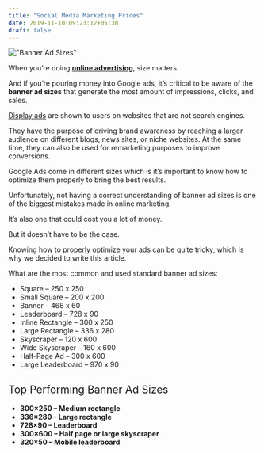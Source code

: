 ```yaml
---
title: "Social Media Marketing Prices"
date: 2019-11-10T09:23:12+05:30
draft: false
---
```


!["Banner Ad Sizes"](https://i.ibb.co/Dg09Wsy/standard-banner-sizes.jpg)

<p><span style="font-weight: 400;">When you’re doing <a href="https://www.bannersnack.com/advertisement-maker.html" target="_blank" rel="noopener noreferrer"><strong>online advertising</strong></a>, size matters. </span></p><p><span style="font-weight: 400;">And if you’re pouring money into Google ads, it’s critical to be aware of the </span><b>banner ad sizes</b><span style="font-weight: 400;"> that generate the most amount of impressions, clicks, and sales.</span></p><p><span id="more-399"></span></p><p><a data-mil="399" href="https://blog.bannersnack.com/display-advertising-guide/" target="_blank" rel="noopener noreferrer"><span style="font-weight: 400;">Display ads</span></a><span style="font-weight: 400;"> are shown to users on websites that are not search engines. </span></p><p><span style="font-weight: 400;">They have the purpose of driving brand awareness by reaching a larger audience on different blogs, news sites, or niche websites. At the same time, they can also be used for remarketing purposes to improve conversions.</span></p><p>Google Ads come in different sizes which is it&#8217;s important to know how to optimize them properly to bring the best results.</p><p><span style="font-weight: 400;">Unfortunately, not having a correct understanding of banner ad sizes is one of the biggest mistakes made in online marketing. </span></p><p><span style="font-weight: 400;">It’s also one that could cost you a lot of money.</span></p><p><span style="font-weight: 400;">But it doesn’t have to be the case. </span></p><p><span style="font-weight: 400;">Knowing how to properly optimize your ads can be quite tricky, which is why we decided to write this article. </span></p><p>What are the most common and used standard banner ad sizes:</p><ul><li>Square &#8211; 250 x 250</li><li>Small Square &#8211; 200 x 200</li><li>Banner &#8211; 468 x 60</li><li>Leaderboard &#8211; 728 x 90</li><li>Inline Rectangle &#8211; 300 x 250</li><li>Large Rectangle &#8211; 336 x 280</li><li>Skyscraper &#8211; 120 x 600</li><li>Wide Skyscraper &#8211; 160 x 600</li><li>Half-Page Ad &#8211; 300 x 600</li><li>Large Leaderboard &#8211; 970 x 90</li></ul><h2><span style="font-weight: 400;">Top Performing Banner Ad Sizes</span></h2><ul><li style="font-weight: 400;"><b>300&#215;250</b><b> &#8211; </b><b>Medium rectangle </b></li><li style="font-weight: 400;"><span style="font-weight: 400;"><b>336&#215;280 &#8211; </b></span><b></b><span style="font-weight: 400;"><b>Large rectangle </b></span></li><li style="font-weight: 400;"><b>728&#215;90 &#8211; </b><b></b><b>Leaderboard </b></li><li style="font-weight: 400;"><b>300&#215;600 &#8211; </b><b></b><b>Half page or large skyscraper </b></li><li style="font-weight: 400;"><b>320&#215;50 &#8211; </b><b></b><b>Mobile leaderboard</b></li></ul><h2><span style="font-weight: 400;"><img class="aligncenter wp-image-55067 size-full" src="data:image/svg+xml,%3Csvg%20xmlns='http://www.w3.org/2000/svg'%20viewBox='0%200%201174%205758'%3E%3C/svg%3E" alt="banner ad sizes" width="1174" height="5758" data-lazy-srcset="https://d2ct9xspam8wud.cloudfront.net/blog/2019/05/06173340/top-performing-banner-ad-sizes.jpg 1174w, https://d2ct9xspam8wud.cloudfront.net/blog/2019/05/06173340/top-performing-banner-ad-sizes-768x3767.jpg 768w, https://d2ct9xspam8wud.cloudfront.net/blog/2019/05/06173340/top-performing-banner-ad-sizes-209x1024.jpg 209w, https://d2ct9xspam8wud.cloudfront.net/blog/2019/05/06173340/top-performing-banner-ad-sizes-770x3777.jpg 770w" data-lazy-sizes="(max-width: 1174px) 100vw, 1174px" data-lazy-src="https://d2ct9xspam8wud.cloudfront.net/blog/2019/05/06173340/top-performing-banner-ad-sizes.jpg" /><noscript><img class="aligncenter wp-image-55067 size-full" src="https://d2ct9xspam8wud.cloudfront.net/blog/2019/05/06173340/top-performing-banner-ad-sizes.jpg" alt="banner ad sizes" width="1174" height="5758" srcset="https://d2ct9xspam8wud.cloudfront.net/blog/2019/05/06173340/top-performing-banner-ad-sizes.jpg 1174w, https://d2ct9xspam8wud.cloudfront.net/blog/2019/05/06173340/top-performing-banner-ad-sizes-768x3767.jpg 768w, https://d2ct9xspam8wud.cloudfront.net/blog/2019/05/06173340/top-performing-banner-ad-sizes-209x1024.jpg 209w, https://d2ct9xspam8wud.cloudfront.net/blog/2019/05/06173340/top-performing-banner-ad-sizes-770x3777.jpg 770w" sizes="(max-width: 1174px) 100vw, 1174px" /></noscript></span></h2><p><span style="font-weight: 400;">According to Google</span><span style="font-weight: 400;">, <a href="https://support.google.com/google-ads/answer/7031480?hl=en&amp;ref_topic=3121943">these are the most common ad sizes</a> that you should take into consideration. On top of that, we made a list for you that mentions the top performing banner ad sizes so check them out:</span></p><h3><b>Medium rectangle (</b><b>300&#215;250</b><b>)</b></h3><p><span style="font-weight: 400;">This type of banner ad is the most compact one out all of these options so it doesn’t take up too much space on a web page. It performs well when it’s embedded within text content or when it’s placed at the end of an article. Because of the compact size, advertisers tend to favor it because it’s convenient to display. At the same time, it’s a good option when you’re just getting started with display ads.</span></p><div class="template-img"><div class="img-container"><p><img class="img-fluid aligncenter" src="data:image/svg+xml,%3Csvg%20xmlns='http://www.w3.org/2000/svg'%20viewBox='0%200%20600%20442'%3E%3C/svg%3E" alt="banner ad sizes" width="600" height="442" data-lazy-src="https://d2ct9xspam8wud.cloudfront.net/blog/2019/05/17125551/Banner_300x250-600x442.png" /><noscript><img class="img-fluid aligncenter" src="https://d2ct9xspam8wud.cloudfront.net/blog/2019/05/17125551/Banner_300x250-600x442.png" alt="banner ad sizes" width="600" height="442" /></noscript></p><div class="middle"><a class="btn-lp-forOverlay" href="https://app.bannersnack.com/banner-creator/?new=1&amp;width=300&amp;height=250" target="_blank" rel="noopener noreferrer">Start with this size</a></div></div></div><h3><b>Large rectangle (336&#215;280)</b></h3><p><span style="font-weight: 400;">Even though this banner ad size doesn’t get as many impressions as the first one, it’s still a popular option for advertisers. Since it’s similar to the medium rectangle, it performs best when it’s placed within text content or at the end of a post. Because it’s slightly bigger than the 300×250, it means that you will have more ad inventory.</span></p><div class="template-img"><div class="img-container"><p><img class="img-fluid aligncenter" src="data:image/svg+xml,%3Csvg%20xmlns='http://www.w3.org/2000/svg'%20viewBox='0%200%20600%20442'%3E%3C/svg%3E" alt="banner ad sizes" width="600" height="442" data-lazy-src="https://d2ct9xspam8wud.cloudfront.net/blog/2019/05/17131832/Banner_336x280-600x442.png" /><noscript><img class="img-fluid aligncenter" src="https://d2ct9xspam8wud.cloudfront.net/blog/2019/05/17131832/Banner_336x280-600x442.png" alt="banner ad sizes" width="600" height="442" /></noscript></p><div class="middle"><a class="btn-lp-forOverlay" href="https://app.bannersnack.com/banner-creator/?new=1&amp;width=336&amp;height=280" target="_blank" rel="noopener noreferrer">Start with this size</a></div></div></div><h3><b>Leaderboard (728&#215;90)</b></h3><p><span style="font-weight: 400;">This type of banner ad is called like this because it’s usually displayed noticeably at the top of a web page. If you want to get your ad in front of as many people as possible, then this is a good option to consider. Also, because you get more ad inventory, you can increase your earnings when text and <a href="https://promo.com/tools/image-resizer/" target="_blank" rel="noopener noreferrer">image ads</a> are enabled. Google advises using this banner ad size on forum sites.  </span></p><div class="template-img"><div class="img-container"><p><img class="img-fluid aligncenter" src="data:image/svg+xml,%3Csvg%20xmlns='http://www.w3.org/2000/svg'%20viewBox='0%200%20600%20441'%3E%3C/svg%3E" alt="banner ad sizes" width="600" height="441" data-lazy-src="https://d2ct9xspam8wud.cloudfront.net/blog/2019/05/17131956/Banner_728x90-600x441.png" /><noscript><img class="img-fluid aligncenter" src="https://d2ct9xspam8wud.cloudfront.net/blog/2019/05/17131956/Banner_728x90-600x441.png" alt="banner ad sizes" width="600" height="441" /></noscript></p><div class="middle"><a class="btn-lp-forOverlay" href="https://app.bannersnack.com/banner-creator/?new=1&amp;width=728&amp;height=90" target="_blank" rel="noopener noreferrer">Start with this size</a></div></div></div><h3><b>Half page or large skyscraper (300&#215;600)</b></h3><p><span style="font-weight: 400;">Despite its name, the size of this type of banner ad does not cover half of a page. However, it does take up the most amount of space compared to the other sizes. This means that, as an advertiser, you have a lot more elbow room to get your message noticed. But this comes with the pressure of needing to create stunning visuals that draw people in and getting them to click on your banner ad.</span></p><div class="template-img"><div class="img-container"><p><img class="img-fluid aligncenter" src="data:image/svg+xml,%3Csvg%20xmlns='http://www.w3.org/2000/svg'%20viewBox='0%200%20600%20441'%3E%3C/svg%3E" alt="banner ad sizes" width="600" height="441" data-lazy-src="https://d2ct9xspam8wud.cloudfront.net/blog/2019/05/17114822/Banner_300x600-600x441.png" /><noscript><img class="img-fluid aligncenter" src="https://d2ct9xspam8wud.cloudfront.net/blog/2019/05/17114822/Banner_300x600-600x441.png" alt="banner ad sizes" width="600" height="441" /></noscript></p><div class="middle"><a class="btn-lp-forOverlay" href="https://app.bannersnack.com/banner-creator/?new=1&amp;width=300&amp;height=600" target="_blank" rel="noopener noreferrer">Start with this size</a></div></div></div><h3><b>Mobile leaderboard (320&#215;50)</b></h3><p><span style="font-weight: 400;">As you can tell from the name, this ad format is optimized for mobile devices. Even though it’s one of the smallest ad sizes available, it should definitely be used as a way to maximize impressions and improve CTRs on mobile.</span></p><p>&nbsp;</p><div class="template-img"><div class="img-container"><p><img class="img-fluid aligncenter" src="data:image/svg+xml,%3Csvg%20xmlns='http://www.w3.org/2000/svg'%20viewBox='0%200%20600%20442'%3E%3C/svg%3E" alt="banner ad sizes" width="600" height="442" data-lazy-src="https://d2ct9xspam8wud.cloudfront.net/blog/2019/05/17115319/320x50-05-600x442.png" /><noscript><img class="img-fluid aligncenter" src="https://d2ct9xspam8wud.cloudfront.net/blog/2019/05/17115319/320x50-05-600x442.png" alt="banner ad sizes" width="600" height="442" /></noscript></p><div class="middle"><a class="btn-lp-forOverlay" href="https://app.bannersnack.com/banner-creator/?new=1&amp;width=320&amp;height=50" target="_blank" rel="noopener noreferrer">Start with this size</a></div></div></div><h2><span style="font-weight: 400;">Why Google Ads Dimensions Are Important</span></h2><p><span style="font-weight: 400;">The dimensions of display ads have been developed for different purposes and use cases. </span></p><p><span style="font-weight: 400;">Essentially, the size of a banner ad can impact how a user sees it, or even if they notice it. </span></p><p><span style="font-weight: 400;">Despite the fact that the differences in sizes are not that major, they can make a huge difference in proving their effectiveness. </span></p><p><span style="font-weight: 400;">In the end, your goal is not just for people to see your ad, but rather to get them to click on it and then convert the leads into customers. </span></p><p><span style="font-weight: 400;">This is where </span><a data-mil="399" href="https://blog.bannersnack.com/best-file-formats-for-display-ads/" target="_blank" rel="noopener noreferrer"><span style="font-weight: 400;">banner ad sizes</span></a><span style="font-weight: 400;"> come in handy. </span></p><p><span style="font-weight: 400;">As an advertiser, you want to pick the right banner size ad so you can maximize your campaign reach. </span></p><p><span style="font-weight: 400;">Luckily, we can give you a starting point in this article. This means that you will be able to focus on creating visuals that can bring you results. </span></p><p><span style="font-weight: 400;">However, keep in mind that a specific banner size doesn’t guarantee the success of an ad campaign but it’s definitely something to start with. </span></p><h2><span style="font-weight: 400;">Conclusion</span></h2><p><span style="font-weight: 400;">These top-performing sizes represent only the first stepping stone in banner ad creation.</span></p><p><span style="font-weight: 400;">The other aspects you should consider are: </span></p><ul><li><strong>The copy you use on the banners; </strong></li><li><strong>The colors; </strong></li><li><strong>The CTA;</strong></li><li><strong>The design.</strong></li></ul><p><span style="font-weight: 400;">To get started with display advertising, just consider these five sizes first and go from there. Do a few different A/B tests to figure out which size works best for the audience you’re targeting.     </span></p><p>Let me know down in the comments which best practices you use when doing banner ad design.</p>